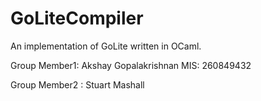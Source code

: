 # GoLiteCompiler

An implementation of GoLite written in OCaml.

Group Member1: Akshay Gopalakrishnan 
MIS: 260849432

Group Member2 : Stuart Mashall

